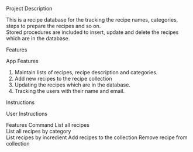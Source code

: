Project Description

This is a recipe database for the tracking the recipe names, categories, steps to prepare the recipes and so on.  
Stored procedures are included to insert, update and delete the recipes which are in the database.  


Features

App Features
1. Maintain lists of recipes, recipe description and categories.
2. Add new recipes to the recipe collection
3. Updating the recipes which are in the database.
4. Tracking the users with their name and email.


Instructions

User Instructions

Features				Command
List all recipes	
List all recipes by category	
List recipes by incredient
Add recipes to the collection
Remove recipe from collection	